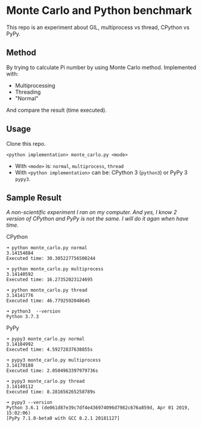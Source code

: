 # Monte Carlo and Python benchmark

This repo is an experiment about GIL, multiprocess vs thread, CPython vs PyPy.

## Method

By trying to calculate Pi number by using Monte Carlo method. Implemented with:
* Multiprocessing
* Threading
* "Normal"

And compare the result (time executed).

## Usage

Clone this repo.

```
<python implementation> monte_carlo.py <mode>
```

* With `<mode>` is: `normal`, `multiprocess`, `thread`
* With `<python implementation>` can be: CPython 3 (`python3`) or PyPy 3 `pypy3`.

## Sample Result

_A non-scientific experiment I ran on my computer. And yes, I know 2 version of CPython and PyPy is not the same. I will do it agan when have time._

CPython

```
➜ python monte_carlo.py normal 
3.14154884
Executed time: 30.305227756500244

➜ python monte_carlo.py multiprocess
3.14140592
Executed time: 16.27352023124695

➜ python monte_carlo.py thread 
3.14141776
Executed time: 46.7792592048645
```

```
➜ python3  --version 
Python 3.7.3
```

PyPy

```
➜ pypy3 monte_carlo.py normal  
3.14184992
Executed time: 4.59272837638855s

➜ pypy3 monte_carlo.py multiprocess                      
3.14170188
Executed time: 2.0504963397979736s

➜ pypy3 monte_carlo.py thread                             
3.14140112
Executed time: 8.281656265258789s
```

```
➜ pypy3 --version              
Python 3.6.1 (de061d87e39c7df4e436974096d7982c676a859d, Apr 01 2019, 15:02:06)
[PyPy 7.1.0-beta0 with GCC 8.2.1 20181127]
```